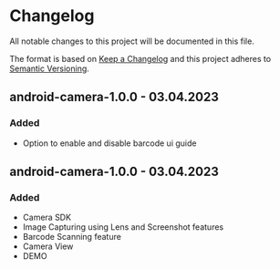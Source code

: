 # Changelog

All notable changes to this project will be documented in this file.

The format is based on [Keep a Changelog](http://keepachangelog.com/en/1.0.0/)
and this project adheres to [Semantic Versioning](http://semver.org/spec/v2.0.0.html).

## android-camera-1.0.0 - 03.04.2023

### Added

* Option to enable and disable barcode ui guide

## android-camera-1.0.0 - 03.04.2023

### Added

* Camera SDK
* Image Capturing using Lens and Screenshot features
* Barcode Scanning feature
* Camera View
* DEMO